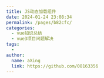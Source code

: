 ```yaml
---
title: JS动态加载组件
date: 2024-01-24 23:08:34
permalink: /pages/b82cfc/
categories:
  - vue知识总结
  - vue3项目问题解决
tags:
  - 
author: 
  name: aXing
  link: https://github.com/08163356
---
```


<!-- more -->
